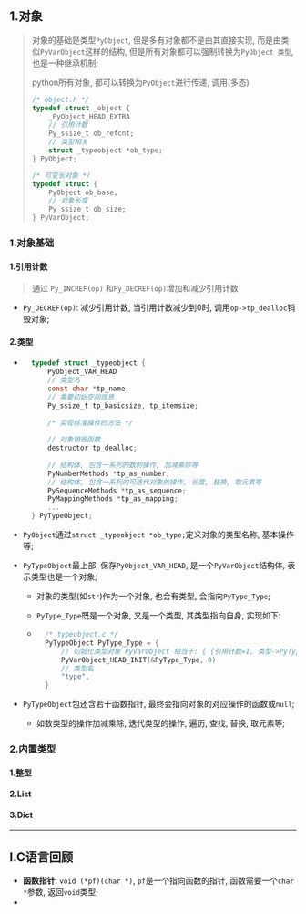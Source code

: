 ## 1.对象

> 对象的基础是类型`PyObject`, 但是多有对象都不是由其直接实现, 而是由类似`PyVarObject`这样的结构, 但是所有对象都可以强制转换为`PyObject 类型`,  也是一种继承机制;
>
> python所有对象, 都可以转换为`PyObject`进行传递, 调用(多态)
>
> ```c
> /* object.h */
> typedef struct _object {
>     _PyObject_HEAD_EXTRA
>     // 引用计数
>     Py_ssize_t ob_refcnt;
>     // 类型相关
>     struct _typeobject *ob_type;
> } PyObject;
> 
> /* 可变长对象 */
> typedef struct {
>     PyObject ob_base;
>     // 对象长度
>     Py_ssize_t ob_size;
> } PyVarObject;
> 
> ```

### 1.对象基础

#### 1.引用计数

> 通过 `Py_INCREF(op)` 和`Py_DECREF(op)`增加和减少引用计数

- `Py_DECREF(op)`: 减少引用计数, 当引用计数减少到0时, 调用`op->tp_dealloc`销毁对象;

#### 2.类型

- ```c
    typedef struct _typeobject {
        PyObject_VAR_HEAD
        // 类型名
        const char *tp_name;
        // 需要初始空间信息
        Py_ssize_t tp_basicsize, tp_itemsize;
    
        /* 实现标准操作的方法 */
    
        // 对象销毁函数
        destructor tp_dealloc;
    
        // 结构体, 包含一系列的数的操作, 加减乘除等
        PyNumberMethods *tp_as_number;
        // 结构体, 包含一系列的可迭代对象的操作, 长度, 替换, 取元素等
        PySequenceMethods *tp_as_sequence;
        PyMappingMethods *tp_as_mapping;
        ...
    } PyTypeObject;
    ```

- `PyObject`通过`struct _typeobject *ob_type;`定义对象的类型名称, 基本操作等;

- `PyTypeObject`最上部, 保存`PyObject_VAR_HEAD`, 是一个`PyVarObject`结构体, 表示类型也是一个对象;

    - 对象的类型(如`str`)作为一个对象, 也会有类型, 会指向`PyType_Type`;

    - `PyType_Type`既是一个对象, 又是一个类型,  其类型指向自身, 实现如下:

    - ```c
        /* typeobject.c */
        PyTypeObject PyType_Type = {
        	// 初始化类型对象 PyVarObject 相当于: { {引用计数=1, 类型->PyType_Type}, 长度=0}
            PyVarObject_HEAD_INIT(&PyType_Type, 0)
            // 类型名
            "type",
        }
        ```

- `PyTypeObject`包还含若干函数指针, 最终会指向对象的对应操作的函数或`null`;

    - 如数类型的操作加减乘除, 迭代类型的操作, 遍历, 查找, 替换, 取元素等;

### 2.内置类型

#### 1.整型

#### 2.List

#### 3.Dict

*******

## I.C语言回顾

- **函数指针**: `void (*pf)(char *)`, `pf`是一个指向函数的指针, 函数需要一个`char *`参数, 返回`void`类型;
- 